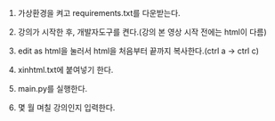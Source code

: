 1. 가상환경을 켜고 requirements.txt를 다운받는다.

2. 강의가 시작한 후, 개발자도구를 켠다.(강의 본 영상 시작 전에는 html이 다름)

2. edit as html을 눌러서 html을 처음부터 끝까지 복사한다.(ctrl a -> ctrl c)

3. xinhtml.txt에 붙여넣기 한다. 

4. main.py를 실행한다. 

5. 몇 월 며칠 강의인지 입력한다.
<!-- # XIN_Picture_Downloader 1.1.1

XIN 강의의 사진과 영상(음성)을 자동으로 다운로드 해주는 프로그램입니다.

음성 다운로드 시에는 오래걸리니 왜 안움직이지? 오류났나? 하고 프로그램 종료하는 불상사가 없길 바랍니다.

질문은 [여기](https://github.com/DetegiCE/XIN_Picture_Downloader/issues) 로 남겨주세요

## 업데이트 내역

* 1.1.1 cp949 오류 업데이트 - 2021. 03. 07.
* 1.1 PDF Conversion 업데이트 - 2020. 05. 26.
* 1.0 Release - 2020. 05. 19.

## 컴알못을 위한 사용법 1.1

0. [파이썬 설치하기](https://wikidocs.net/8)

1. [이 버튼을 눌러 다운로드 하기](https://github.com/DetegiCE/XIN_Picture_Downloader/archive/master.zip)

2. 다운로드 하고 바탕화면으로 옮기자.

3. [이 링크로](https://studyhard24.tistory.com/234)가서 설치까지만 하고, [이 링크](https://kamang-it.tistory.com/entry/PIL-%EB%8B%A4%EC%9A%B4%EB%A1%9C%EB%93%9C-%ED%95%98%EA%B8%B0image-%EB%9D%BC%EC%9D%B4%EB%B8%8C%EB%9F%AC%EB%A6%AC-%EB%8B%A4%EC%9A%B4%EB%A1%9C%EB%93%9C-%ED%95%98%EA%B8%B0)로 가서 하나 더 설치하자.

4. 윈도우+R을 눌러 ``cmd`` 작성 후 엔터

5. 이제 검은 창이 뜨는데 ``cd C:\\Users\\컴퓨터이름\\Desktop\\XIN_Picture_Downloader`` 을 해주자

6. XIN 강의의 html 파일을 가져와야한다.
> 6-1. XIN 강의로 들어가서 F12를 누른다.
>
> 6-2. 왼쪽에 창이 하나 뜨는데 Elements를 누른다.
>
> 6-3. ``<html class=`` 라고 써진데에서 우클릭을 하고 ``Edit as HTML`` 을 눌러준다.
> 
> 6-4. Ctrl+A(전체선택) 후 Ctrl+C(복사) 한다. 
> 
> 6-5. 다운로드한 파일의 data 폴더 아래의 xinhtml.txt 파일에 Ctrl+V(붙여넣기) 한다.

7. 아까 그 검은 창에서 ``python ./main.py`` 를 해주자

잘 모르겠다면 위에 issues를 눌러 질문을 남기거나 컴잘알에게 물어보자.

## 나름 파이썬 다뤄봤다는 사람을 위한 사용법 1.1

0. [Python을 설치](https://www.python.org/ftp/python/3.8.0/python-3.8.0.exe)한다
> Add Python3.x to PATH 는 꼭 클릭한다.

1. 해당 repository를 git으로 clone 또는 [download](https://github.com/DetegiCE/XIN_Picture_Downloader/archive/master.zip)한다

2. 터미널을 이용하여 해당 폴더에 접근한다.
> 혹은 탐색기를 C://xxx/XIN_Picture_Downloader 에 위치시킨 후 주소창을 클릭한 후 "cmd ."을 입력하고 Enter를 입력한다

3. 다음과 같이 라이브러리를 설치한다.
> BeautifulSoup4와 Pillow가 이미 깔려있으신 개발자 분께서는 이 과정을 스킵하셔도 됩니다.

```
pip install -r requirement.txt
```

또는

```
pip3 install -r requirement.txt
```

4. XIN 강의의 html을 긁어오자.

> 4-1. XIN 강의로 들어가서 F12를 누른다.

> 4-2. Elements를 누르고 ``<html class=``에서 우클릭을 하고 ``Edit as HTML``을 누른다.

> 4-3. Ctrl+A(전체선택) 후 Ctrl+C(복사) 한다. 

> 4-4. data 폴더 아래의 xinhtml.txt 파일에 Ctrl+V(붙여넣기) 한다.

5. 다음 명령어를 이용하여 프로그램을 돌린다

```python ./main.py``` -->
